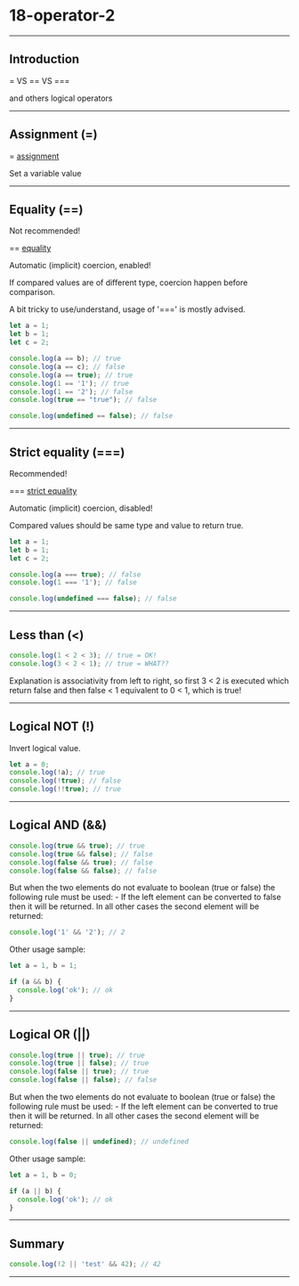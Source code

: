 # 18-operator-2

***

## Introduction

= VS == VS ===

and others logical operators

***

## Assignment (=)

= [assignment](https://developer.mozilla.org/en-US/docs/Web/JavaScript/Reference/Operators/Assignment)

Set a variable value

***

## Equality (==)

Not recommended!

== [equality](https://developer.mozilla.org/en-US/docs/Web/JavaScript/Reference/Operators/Equality)

Automatic (implicit) coercion, enabled!

If compared values are of different type, coercion happen before comparison.

A bit tricky to use/understand, usage of '===' is mostly advised.

```js
let a = 1;
let b = 1;
let c = 2;

console.log(a == b); // true
console.log(a == c); // false
console.log(a == true); // true
console.log(1 == '1'); // true
console.log(1 == '2'); // false
console.log(true == "true"); // false

console.log(undefined == false); // false
```

***

## Strict equality (===)

Recommended!

=== [strict equality](https://developer.mozilla.org/en-US/docs/Web/JavaScript/Reference/Operators/Strict_equality)

Automatic (implicit) coercion, disabled!

Compared values should be same type and value to return true.

```js
let a = 1;
let b = 1;
let c = 2;

console.log(a === true); // false
console.log(1 === '1'); // false

console.log(undefined === false); // false
```

***

## Less than (<)

```js
console.log(1 < 2 < 3); // true = OK!
console.log(3 < 2 < 1); // true = WHAT??
```

Explanation is associativity from left to right, so first 3 < 2 is executed which return false and then false < 1 equivalent to 0 < 1, which is true!

***

## Logical NOT (!)

Invert logical value.

```js
let a = 0;
console.log(!a); // true
console.log(!true); // false
console.log(!!true); // true
```

***

## Logical AND (&&)

```js
console.log(true && true); // true
console.log(true && false); // false
console.log(false && true); // false
console.log(false && false); // false
```

But when the two elements do not evaluate to boolean (true or false) the following rule must be used: - If the left element can be converted to false then it will be returned. In all other cases the second element will be returned:

```js
console.log('1' && '2'); // 2
```

Other usage sample:

```js
let a = 1, b = 1;

if (a && b) {
  console.log('ok'); // ok
}
```

***

## Logical OR (||)

```js
console.log(true || true); // true
console.log(true || false); // true
console.log(false || true); // true
console.log(false || false); // false
```

But when the two elements do not evaluate to boolean (true or false) the following rule must be used: - If the left element can be converted to true then it will be returned. In all other cases the second element will be returned:

```js
console.log(false || undefined); // undefined
```

Other usage sample:

```js
let a = 1, b = 0;

if (a || b) {
  console.log('ok'); // ok
}
```

***

## Summary

```js
console.log(!2 || 'test' && 42); // 42
```

***

